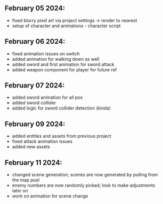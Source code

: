 ## February 05 2024:
- fixed blurry pixel art via project settings -> render to nearest
- setup of character and animations - character script

## February 06 2024:
- fixed animation issues on switch
- added animation for walking down as well
- added sword and first animation for sword attack
- added weapon component for player for future ref

## February 07 2024:
- added sword animation for all pos
- added sword collider
- added logic for sword collider detection (kinda)

## February 09 2024:
- added entities and assets from previous project
- fixed attack animation issues
- added new assets 

## February 11 2024:
- changed scene generation; scenes are now generated by pulling from the map pool
- enemy numbers are now randomly picked; look to make adjustments later on
- work on animation for scene change
